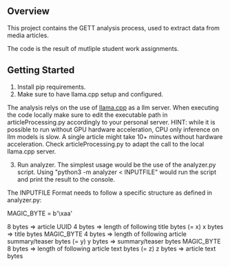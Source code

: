 ## Overview
This project contains the GETT analysis process, used to extract data from media articles.

The code is the result of mutliple student work assignments.

## Getting Started


1. Install pip requirements.
2. Make sure to have llama.cpp setup and configured.

The analysis relys on the use of [llama.cpp](https://github.com/ggerganov/llama.cpp) as a llm server.
When executing the code locally make sure to edit the executable path in articleProcessing.py accordingly to your personal server.
HINT: while it is possible to run without GPU hardware acceleration, CPU only inference on llm models is slow. A single article might take 10+ minutes without hardware acceleration.
Check articleProcessing.py to adapt the call to the local llama.cpp server.

3. Run analyzer.
The simplest usage would be the use of the analyzer.py script.
Using "python3 -m analyzer < INPUTFILE" would run the script and print the result to the console.

The INPUTFILE Format needs to follow a specific structure as defined in analyzer.py:

MAGIC_BYTE = b'\xaa'

8 bytes => article UUID
4 bytes => length of following title bytes (= x)
x bytes => title bytes
MAGIC_BYTE
4 bytes => length of following article summary/teaser bytes (= y)
y bytes => summary/teaser bytes
MAGIC_BYTE
8 bytes => length of following article text bytes (= z)
z bytes =>  article text bytes


